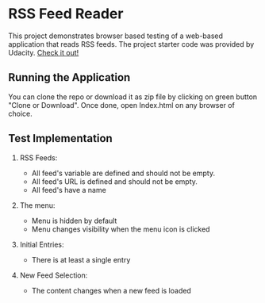 # RSS Feed Reader

This project demonstrates browser based testing of a web-based application that reads RSS feeds.
The project starter code was provided by Udacity.
[Check it out!](https://udacity-feedreader.netlify.app/)

## Running the Application

You can clone the repo or download it as zip file by clicking on green button "Clone or Download". Once done, open Index.html on any browser of choice.

## Test Implementation

1. RSS Feeds:

   - All feed's variable are defined and should not be empty.
   - All feed's URL is defined and should not be empty.
   - All feed's have a name

2. The menu:

   - Menu is hidden by default
   - Menu changes visibility when the menu icon is clicked

3. Initial Entries:

   - There is at least a single entry

4. New Feed Selection:

   - The content changes when a new feed is loaded

